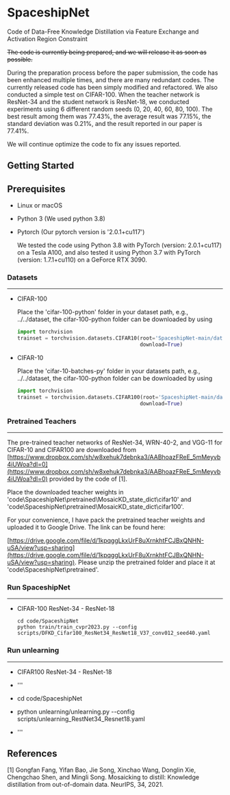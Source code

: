 # SpaceshipNet

Code of Data-Free Knowledge Distillation via Feature Exchange and Activation Region Constraint

~~The code is currently being prepared, and we will release it as soon as possible.~~



During the preparation process before the paper submission, the code has been enhanced multiple times, and there are many redundant codes. The currently released code has been simply modified and refactored. We also conducted a simple test on CIFAR-100. When the teacher network is ResNet-34 and the student network is ResNet-18, we conducted experiments using 6 different random seeds (0, 20, 40, 60, 80, 100). The best result among them was 77.43%, the average result was 77.15%, the standard deviation was 0.21%, and the result reported in our paper is 77.41%.




We will continue optimize the code to fix any issues reported.



## Getting Started



## Prerequisites

- Linux or macOS

- Python 3 (We used python 3.8)

- Pytorch (Our pytorch version is '2.0.1+cu117')

  We tested the code using Python 3.8 with PyTorch (version: 2.0.1+cu117) on a Tesla A100, and also tested it using Python 3.7 with PyTorch (version: 1.7.1+cu110) on a GeForce RTX 3090.





### Datasets

---

- CIFAR-100

  Place the 'cifar-100-python' folder in your dataset path, e.g., ../../dataset, the cifar-100-python folder can be downloaded by using

  ```python
  import torchvision
  trainset = torchvision.datasets.CIFAR10(root='SpaceshipNet-main/dataset', train=True,
                                          download=True)
  ```

  

- CIFAR-10

  Place the 'cifar-10-batches-py' folder in your datasets path, e.g., ../../dataset, the cifar-100-python folder can be downloaded by using

  ```python
  import torchvision
  trainset = torchvision.datasets.CIFAR100(root='SpaceshipNet-main/dataset', train=True,
                                          download=True)
  ```





### Pretrained Teachers

---

The pre-trained teacher networks of ResNet-34, WRN-40-2, and VGG-11 for CIFAR-10 and CIFAR100 are downloaded from [https://www.dropbox.com/sh/w8xehuk7debnka3/AABhoazFReE_5mMeyvb4iUWoa?dl=0](https://www.dropbox.com/sh/w8xehuk7debnka3/AABhoazFReE_5mMeyvb4iUWoa?dl=0) provided by the code of [1].

Place the downloaded teacher weights in 'code\SpaceshipNet\pretrained\MosaicKD_state_dict\cifar10' and 'code\SpaceshipNet\pretrained\MosaicKD_state_dict\cifar100'. 

For your convenience, I have pack the pretrained teacher weights and uploaded it to Google Drive. The link can be found here: 

[https://drive.google.com/file/d/1kpqggLkxUrF8uXrnkhtFCJBxQNHN-uSA/view?usp=sharing](https://drive.google.com/file/d/1kpqggLkxUrF8uXrnkhtFCJBxQNHN-uSA/view?usp=sharing). Please unzip the pretrained folder and place it at 'code\SpaceshipNet\pretrained'.




### Run SpaceshipNet

---

- CIFAR-100 ResNet-34 - ResNet-18

  ```
  cd code/SpaceshipNet 
  python train/train_cvpr2023.py --config scripts/DFKD_Cifar100_ResNet34_ResNet18_V37_conv012_seed40.yaml
  ```


### Run unlearning

---

- CIFAR100 ResNet-34 - ResNet-18

- '''
- cd code/SpaceshipNet
- python unlearning/unlearning.py --config scripts/unlearning_RestNet34_Resnet18.yaml
- '''


## References

[1] Gongfan Fang, Yifan Bao, Jie Song, Xinchao Wang, Donglin Xie, Chengchao Shen, and Mingli Song. Mosaicking to distill: Knowledge distillation from out-of-domain data. NeurIPS, 34, 2021.



